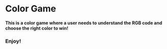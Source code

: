 # Color Game

#### This is a color game where a user needs to understand the RGB code and choose the right color to win!

### Enjoy!